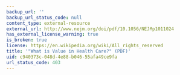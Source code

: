 ```yaml
---
backup_url: ''
backup_url_status_code: null
content_type: external-resource
external_url: http://www.nejm.org/doi/pdf/10.1056/NEJMp1011024
has_external_license_warning: true
is_broken: true
license: https://en.wikipedia.org/wiki/All_rights_reserved
title: '"What is Value in Health Care?" (PDF)'
uid: c940373c-048d-4e88-b046-55afa49ce9fa
url_status_code: 403
---
```

